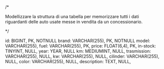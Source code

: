 /*

Modellizzare la struttura di una tabella per memorizzare tutti i dati riguardanti delle auto usate messe in vendita da un concessionario.

*/

id: BIGINT, PK, NOTNULL
brand: VARCHAR(255), PK, NOTNULL
model: VARCHAR(255),
fuel: VARCHAR(255), PK,
price: FLOAT(6,4), PK,
in-stock: TINYINT, NULL, 
year: YEAR, NULL 
km: MEDIUMINT, NULL, 
trasmission: VARCHAR(255), NULL,
kw: VARCHAR(255), NULL,
cilinder: VARCHAR(255), NULL,
color: VARCHAR(255), NULL,
description: TEXT, NULL, 